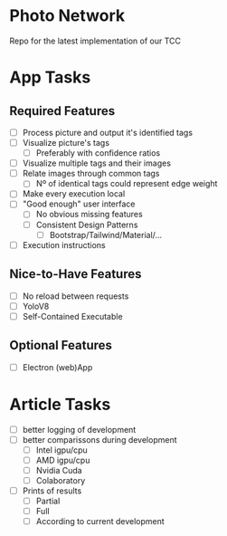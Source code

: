 # Photo Network
Repo for the latest implementation of our TCC

# App Tasks

## Required Features

- [ ] Process picture and output it's identified tags
- [ ] Visualize picture's tags
  - [ ] Preferably with confidence ratios
- [ ] Visualize multiple tags and their images
- [ ] Relate images through common tags
  - [ ] Nº of identical tags could represent edge weight
- [ ] Make every execution local
- [ ] "Good enough" user interface
  - [ ] No obvious missing features
  - [ ] Consistent Design Patterns
    - [ ] Bootstrap/Tailwind/Material/...
- [ ] Execution instructions

## Nice-to-Have Features

- [ ] No reload between requests
- [ ] YoloV8
- [ ] Self-Contained Executable

## Optional Features

- [ ] Electron (web)App

# Article Tasks

- [ ] better logging of development
- [ ] better comparissons during development
  - [ ] Intel igpu/cpu
  - [ ] AMD igpu/cpu
  - [ ] Nvidia Cuda
  - [ ] Colaboratory
- [ ] Prints of results
  - [ ] Partial
  - [ ] Full
  - [ ] According to current development
